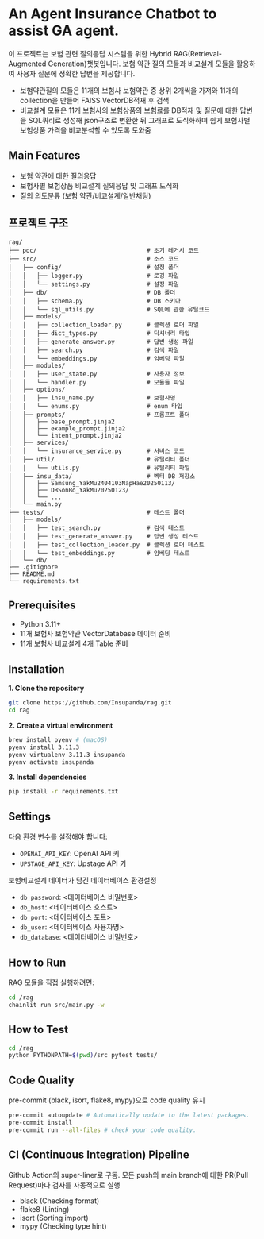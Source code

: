 # An Agent Insurance Chatbot to assist GA agent.

이 프로젝트는 보험 관련 질의응답 시스템을 위한 Hybrid RAG(Retrieval-Augmented Generation)챗봇입니다.
보험 약관 질의 모듈과 비교설계 모듈을 활용하여 사용자 질문에 정확한 답변을 제공합니다.
- 보험약관질의 모듈은 11개의 보험사 보험약관 중 상위 2개씩을 가져와 11개의 collection을 만들어 FAISS VectorDB적재 후 검색
- 비교설계 모듈은 11개 보험사의 보험상품의 보험료를 DB적재 및 질문에 대한 답변을 SQL쿼리로 생성해 json구조로 변환한 뒤 그래프로 도식화하며 쉽게 보험사별 보험상품 가격을 비교분석할 수 있도록 도와줌

## Main Features

- 보험 약관에 대한 질의응답
- 보험사별 보험상품 비교설계 질의응답 및 그래프 도식화
- 질의 의도분류 (보험 약관/비교설계/일반채팅)

## 프로젝트 구조

```
rag/
├── poc/                               # 초기 레거시 코드
├── src/                               # 소스 코드
│   ├── config/                        # 설정 폴더
│   │   ├── logger.py                  # 로깅 파일
│   │   └── settings.py                # 설정 파일
│   ├── db/                            # DB 폴더
│   │   ├── schema.py                  # DB 스키마
│   │   └── sql_utils.py               # SQL에 관한 유틸코드
│   ├── models/
│   │   ├── collection_loader.py       # 콜렉션 로더 파일
│   │   ├── dict_types.py              # 딕셔너리 타입
│   │   ├── generate_answer.py         # 답변 생성 파일
│   │   ├── search.py                  # 검색 파일
│   │   └── embeddings.py              # 임베딩 파일
│   ├── modules/
│   │   ├── user_state.py              # 사용자 정보
│   │   └── handler.py                 # 모듈들 파일
│   ├── options/
│   │   ├── insu_name.py               # 보험사명
│   │   └── enums.py                   # enum 타입
│   ├── prompts/                       # 프롬프트 폴더
│   │   ├── base_prompt.jinja2
│   │   ├── example_prompt.jinja2
│   │   └── intent_prompt.jinja2
│   ├── services/
│   │   └── insurance_service.py       # 서비스 코드
│   ├── util/                          # 유틸리티 폴더
│   │   └── utils.py                   # 유틸리티 파일
│   ├── insu_data/                     # 벡터 DB 저장소
│   │   ├── Samsung_YakMu2404103NapHae20250113/
│   │   ├── DBSonBo_YakMu20250123/
│   │   └── ...
│   └── main.py
├── tests/                             # 테스트 폴더
│   ├── models/
│   │   ├── test_search.py             # 검색 테스트
│   │   ├── test_generate_answer.py    # 답변 생성 테스트
│   │   ├── test_collection_loader.py  # 콜렉션 로더 테스트
│   │   └── test_embeddings.py         # 임베딩 테스트
│   └── db/
├── .gitignore
├── README.md
└── requirements.txt
```

## Prerequisites

- Python 3.11+
- 11개 보험사 보험약관 VectorDatabase 데이터 준비
- 11개 보험사 비교설계 4개 Table 준비

## Installation
**1. Clone the repository**
```bash
git clone https://github.com/Insupanda/rag.git
cd rag
```
**2. Create a virtual environment**
```bash
brew install pyenv # (macOS)
pyenv install 3.11.3
pyenv virtualenv 3.11.3 insupanda
pyenv activate insupanda
```
**3. Install dependencies**
```bash
pip install -r requirements.txt
```

## Settings
다음 환경 변수를 설정해야 합니다:
- `OPENAI_API_KEY`: OpenAI API 키
- `UPSTAGE_API_KEY`: Upstage API 키

보험비교설계 데이터가 담긴 데이터베이스 환경설정
- `db_password`: <데이터베이스 비밀번호>
- `db_host`: <데이터베이스 호스트>
- `db_port`: <데이터베이스 포트>
- `db_user`: <데이터베이스 사용자명>
- `db_database`: <데이터베이스 비밀번호>

## How to Run

RAG 모듈을 직접 실행하려면:

```bash
cd /rag
chainlit run src/main.py -w
```

## How to Test
```bash
cd /rag
python PYTHONPATH=$(pwd)/src pytest tests/
```

## Code Quality
pre-commit (black, isort, flake8, mypy)으로 code quality 유지
```bash
pre-commit autoupdate # Automatically update to the latest packages.
pre-commit install
pre-commit run --all-files # check your code quality.
```
## CI (Continuous Integration) Pipeline
Github Action의 super-liner로 구동. 모든 push와 main branch에 대한 PR(Pull Request)마다 검사를 자동적으로 실행
- black (Checking format)
- flake8 (Linting)
- isort (Sorting import)
- mypy (Checking type hint)
